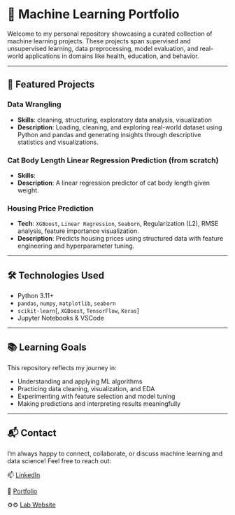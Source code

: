 # 🧠 Machine Learning Portfolio

Welcome to my personal repository showcasing a curated collection of machine learning projects. These projects span supervised and unsupervised learning, data preprocessing, model evaluation, and real-world applications in domains like health, education, and behavior.

---

## 📁 Featured Projects

### Data Wrangling
- **Skills**: cleaning, structuring, exploratory data analysis, visualization
- **Description**: Loading, cleaning, and exploring real-world dataset using Python and pandas and generating insights through descriptive statistics and visualizations.

### Cat Body Length Linear Regression Prediction (from scratch)
- **Skills**: 
- **Description**: A linear regression predictor of cat body length given weight.

### Housing Price Prediction
- **Tech**: `XGBoost`, `Linear Regression`, `Seaborn`, Regularization (L2), RMSE analysis, feature importance visualization.
- **Description**: Predicts housing prices using structured data with feature engineering and hyperparameter tuning.

---

## 🛠 Technologies Used
- Python 3.11+
- `pandas`, `numpy`, `matplotlib`, `seaborn`
- `scikit-learn`[, `XGBoost`, `TensorFlow`, `Keras`]
- Jupyter Notebooks & VSCode

---

## 📚 Learning Goals
This repository reflects my journey in:
- Understanding and applying ML algorithms
- Practicing data cleaning, visualization, and EDA
- Experimenting with feature selection and model tuning
- Making predictions and interpreting results meaningfully

---

## 📬 Contact
I’m always happy to connect, collaborate, or discuss machine learning and data science!
Feel free to reach out:

📫 [LinkedIn](https://www.linkedin.com/in/emmariccidelucca/)

💼 [Portfolio](https://emmariccid.myportfolio.com/)

⚙️⚙ [Lab Website](https://www.empowerlab.dartmouth.edu/)
